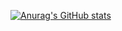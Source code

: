 [![Anurag's GitHub stats](https://github-readme-stats.vercel.app/api?username=Svane20)](https://github.com/anuraghazra/github-readme-stats)
